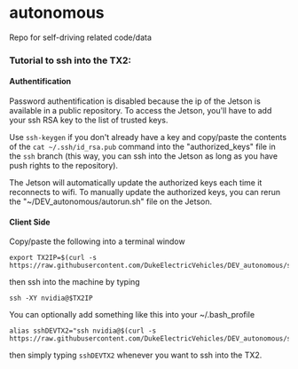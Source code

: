 # autonomous
Repo for self-driving related code/data 

### Tutorial to ssh into the TX2:

#### Authentification
Password authentification is disabled because the ip of the Jetson is available in a public repository.  To access the Jetson, you'll have to add your ssh RSA key to the list of trusted keys.

Use `ssh-keygen` if you don't already have a key and copy/paste the contents of the `cat ~/.ssh/id_rsa.pub` command into the "authorized_keys" file in the `ssh` branch (this way, you can ssh into the Jetson as long as you have push rights to the repository).

The Jetson will automatically update the authorized keys each time it reconnects to wifi.  To manually update the authorized keys, you can rerun the "~/DEV_autonomous/autorun.sh" file on the Jetson.

#### Client Side
Copy/paste the following into a terminal window

```
export TX2IP=$(curl -s https://raw.githubusercontent.com/DukeElectricVehicles/DEV_autonomous/ssh/IPaddress)
```

then ssh into the machine by typing

```
ssh -XY nvidia@$TX2IP
```

You can optionally add something like this into your ~/.bash_profile

```
alias sshDEVTX2="ssh nvidia@$(curl -s https://raw.githubusercontent.com/DukeElectricVehicles/DEV_autonomous/ssh/IPaddress)"
```

then simply typing `sshDEVTX2` whenever you want to ssh into the TX2.

